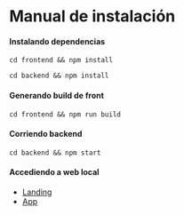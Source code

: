 # Manual de instalación

#### Instalando dependencias

    cd frontend && npm install
    
    cd backend && npm install
    
#### Generando build de front

    cd frontend && npm run build
    

#### Corriendo backend

    cd backend && npm start
    
#### Accediendo a web local

- [Landing](http://localhost:3000/)
- [App](http://localhost:3000/app)

